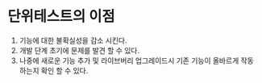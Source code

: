 # 단위테스트의 이점
1. 기능에 대한 불확실성을 감소 시킨다.
2. 개발 단계 초기에 문제를 발견 할 수 있다.
3. 나중에 새로운 기능 추가 및 라이브버리 업그레이드시 기존 기능이 올바르게 작동 하는지 확인 할 수 있다.
